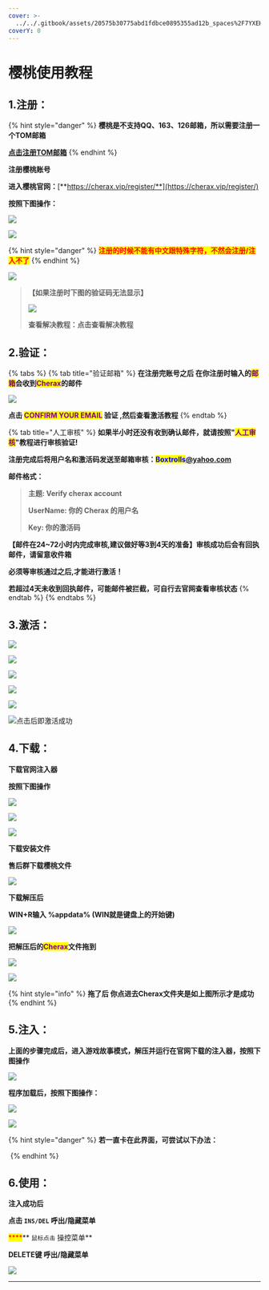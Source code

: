 ```yaml
---
cover: >-
  ../../.gitbook/assets/20575b30775abd1fdbce0895355ad12b_spaces%2F7YXEHggLzaiKwZjRSOD4%2Fuploads%2FDzn5QW2DpoTlJHd45kA8%2FQQ%E5%9B%BE%E7%89%8720220415152429_alt=media&token=59f0ac57-1304-45a7-8726-d62321156154.png
coverY: 0
---
```


# 樱桃使用教程

## 1.注册：

{% hint style="danger" %}
**樱桃是不支持QQ、163、126邮箱，所以需要注册一个TOM邮箱**

[**点击注册TOM邮箱**](https://mail.tom.com)
{% endhint %}

**注册樱桃账号**

**进入樱桃官网：**[**https://cherax.vip/register/**](https://cherax.vip/register/)

**按照下图操作：**

![](<../../.gitbook/assets/image (63).png>)

![](<../../.gitbook/assets/image (40).png>)

{% hint style="danger" %}
<mark style="color:red;">**注册的时候不能有中文跟特殊字符，不然会注册/注入不了**</mark>
{% endhint %}

![
](<../../.gitbook/assets/image (37).png>)

> **【如果注册时下图的验证码无法显示】**
>
> ****![](<../../.gitbook/assets/image (41).png>)****
>
> **查看解决教程：点击查看解决教程**

## **2.验证：**

{% tabs %}
{% tab title="验证邮箱" %}
**在注册完账号之后 在你注册时输入的**<mark style="color:purple;">**邮箱**</mark>**会收到**<mark style="color:purple;">**Cherax**</mark>**的邮件**

![](<../../.gitbook/assets/image (13).png>)

**点击 **<mark style="color:purple;">**CONFIRM YOUR EMAIL**</mark>** 验证 ,然后查看激活教程**
{% endtab %}

{% tab title="人工审核" %}
**如果半小时还没有收到确认邮件，就请按照"**<mark style="color:purple;">**人工审核**</mark>**"教程进行审核验证!**

**注册完成后将用户名和激活码发送至邮箱审核：**<mark style="color:blue;">**Boxtrolls**</mark>[**@yahoo.com**](https://www.outlook.com/?refd=account.microsoft.com\&fref=home.banner.viewinbox)

**邮件格式：**

> **主题: Verify cherax account**
>
> **UserName: 你的 Cherax 的用户名**
>
> **Key: 你的激活码**

**【邮件在24\~72小时内完成审核,建议做好等3到4天的准备】审核成功后会有回执邮件，请留意收件箱**

**必须等审核通过之后,才能进行激活！**

**若超过4天未收到回执邮件，可能邮件被拦截，可自行去官网查看审核状态**
{% endtab %}
{% endtabs %}

## **3.激活：**

![](<../../.gitbook/assets/image (59).png>)

![](<../../.gitbook/assets/image (22).png>)

![](<../../.gitbook/assets/image (56).png>)

![](<../../.gitbook/assets/image (66).png>)

![](<../../.gitbook/assets/image (46).png>)

![点击后即激活成功](<../../.gitbook/assets/image (51).png>)

## 4.下载：

**下载官网注入器**

**按照下图操作**

![](<../../.gitbook/assets/image (38).png>)

![](<../../.gitbook/assets/image (23).png>)

![](<../../.gitbook/assets/image (16).png>)

**下载安装文件**

**售后群下载樱桃文件**

![](<../../.gitbook/assets/image (55).png>)

**下载解压后**

**WIN+R输入 %appdata%  (WIN就是键盘上的开始键)**

****![](<../../.gitbook/assets/image (21).png>)****

**把解压后的**<mark style="color:purple;">**Cherax**</mark>**文件拖到**

![](<../../.gitbook/assets/image (48).png>)

![](<../../.gitbook/assets/image (35).png>)

{% hint style="info" %}
**拖了后 你点进去Cherax文件夹是如上图所示才是成功**
{% endhint %}

## **5.注入：**

**上面的步骤完成后，进入游戏故事模式，解压并运行在官网下载的注入器，按照下图操作**

![](<../../.gitbook/assets/image (71).png>)

**程序加载后，按照下图操作：**

![](<../../.gitbook/assets/image (54).png>)

![](<../../.gitbook/assets/image (27).png>)

{% hint style="danger" %}
**若一直卡在此界面，可尝试以下办法：**

****<img src="../../.gitbook/assets/image (36).png" alt="" data-size="original">****
{% endhint %}

## **6.使用：**

**注入成功后**

**点击 `INS/DEL` 呼出/隐藏菜单**

&#x20;<mark style="color:red;">****</mark>** `鼠标点击` 操控菜单**

**DELETE键 呼出/隐藏菜单**

![](<../../.gitbook/assets/image (11).png>)

****
